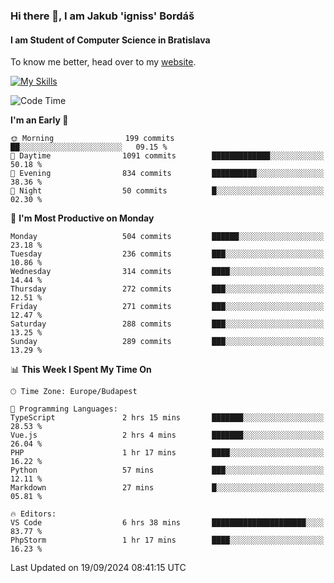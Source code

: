 ### Hi there 👋, I am Jakub 'igniss' Bordáš

#### I am Student of Computer Science in Bratislava
To know me better, head over to my [website](https://bordas.sk).

[![My Skills](https://skillicons.dev/icons?i=js,html,css,figma,svelte,java,kotlin,python,postgresql,typescript,nest,nodejs)](https://bordas.sk)


<!--START_SECTION:waka-->
![Code Time](http://img.shields.io/badge/Code%20Time-1%2C526%20hrs%2030%20mins-blue)

**I'm an Early 🐤** 

```text
🌞 Morning                199 commits         ██░░░░░░░░░░░░░░░░░░░░░░░   09.15 % 
🌆 Daytime                1091 commits        █████████████░░░░░░░░░░░░   50.18 % 
🌃 Evening                834 commits         ██████████░░░░░░░░░░░░░░░   38.36 % 
🌙 Night                  50 commits          █░░░░░░░░░░░░░░░░░░░░░░░░   02.30 % 
```
📅 **I'm Most Productive on Monday** 

```text
Monday                   504 commits         ██████░░░░░░░░░░░░░░░░░░░   23.18 % 
Tuesday                  236 commits         ███░░░░░░░░░░░░░░░░░░░░░░   10.86 % 
Wednesday                314 commits         ████░░░░░░░░░░░░░░░░░░░░░   14.44 % 
Thursday                 272 commits         ███░░░░░░░░░░░░░░░░░░░░░░   12.51 % 
Friday                   271 commits         ███░░░░░░░░░░░░░░░░░░░░░░   12.47 % 
Saturday                 288 commits         ███░░░░░░░░░░░░░░░░░░░░░░   13.25 % 
Sunday                   289 commits         ███░░░░░░░░░░░░░░░░░░░░░░   13.29 % 
```


📊 **This Week I Spent My Time On** 

```text
🕑︎ Time Zone: Europe/Budapest

💬 Programming Languages: 
TypeScript               2 hrs 15 mins       ███████░░░░░░░░░░░░░░░░░░   28.53 % 
Vue.js                   2 hrs 4 mins        ███████░░░░░░░░░░░░░░░░░░   26.04 % 
PHP                      1 hr 17 mins        ████░░░░░░░░░░░░░░░░░░░░░   16.22 % 
Python                   57 mins             ███░░░░░░░░░░░░░░░░░░░░░░   12.11 % 
Markdown                 27 mins             █░░░░░░░░░░░░░░░░░░░░░░░░   05.81 % 

🔥 Editors: 
VS Code                  6 hrs 38 mins       █████████████████████░░░░   83.77 % 
PhpStorm                 1 hr 17 mins        ████░░░░░░░░░░░░░░░░░░░░░   16.23 % 
```


 Last Updated on 19/09/2024 08:41:15 UTC
<!--END_SECTION:waka-->
